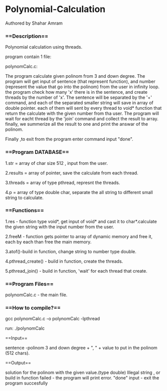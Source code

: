 # Polynomial-Calculation
Authored by Shahar Amram


### ==Description==

Polynomial calculation using threads.

program contain 1 file:

polynomCalc.c:

The program calculate given polinom from 3 and down degree.
The program will get input of sentence (that represent function), and number (represent the value that go into the polinom) from the user in infinity loop.
the program check how many 'x' there is in the sentence, and create threads by the number of 'x'.
The sentence will be separated by the '+' command, and each of the separated smaller string will save in array of double pointer.
each of them will sent by every thread to void* function that return the calculate with the given number from tha user.
The program will wait for eacht thread by the 'join' command and collect the result to array.
finally, we summerize all the result to one and print the answar of the polinom.

Finally ,to exit from the program enter command input "done".


### ==Program DATABASE==
1.str = array of char size 512 , input from the user.

2.results = array of pointer, save the calculate from each thread.

3.threads = array of type pthread, represnt the threads.

4.p = array of type double char, separate the all string to different small string to calculate.


### ==Functions==

1.res - function type void*, get input of void* and cast it to char*.calculate the given string with the input number from the user.

2.freeM - function gets pointer to array of dynamic memory and free it, each by each than free the main memory.

3.atof()-build in function, change string to number type double.

4.pthread_create() - build in function, create the threads.

5.pthread_join() - build in function, 'wait' for each thread that create.



### ==Program Files==

polynomCalc.c - the main file.

### ==How to compile?==

gcc polynomCalc.c -o polynomCalc -lpthread

run: ./polynomCalc

==Input==

sentence -polinom 3 and down degree + ", " + value to put in the polinom (512 chars).

==Output==

solution for the polinom with the given value.(type double)
Illegal string , or build in function failed - the program will print error.
"done" input - exit the program succesfully


